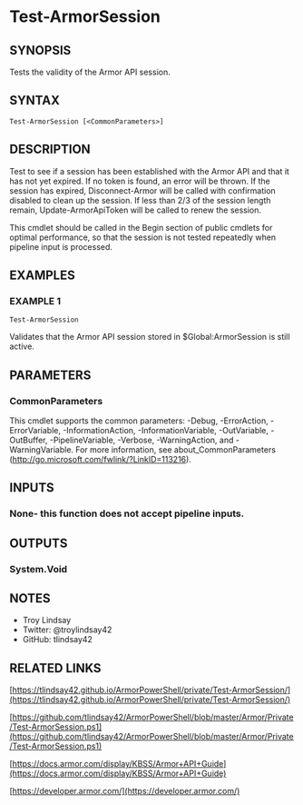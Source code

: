# Test-ArmorSession

## SYNOPSIS
Tests the validity of the Armor API session.

## SYNTAX

```
Test-ArmorSession [<CommonParameters>]
```

## DESCRIPTION
Test to see if a session has been established with the Armor API and that it has not yet expired. 
If no token is found, an error will be thrown. 
If the session has expired, Disconnect-Armor will be called with confirmation disabled to clean up the session. 
If less than 2/3 of the session length remain, Update-ArmorApiToken will be called to renew the session.

This cmdlet should be called in the Begin section of public cmdlets for optimal performance, so that the session is not tested repeatedly when pipeline input is processed.

## EXAMPLES

### EXAMPLE 1
```
Test-ArmorSession
```

Validates that the Armor API session stored in $Global:ArmorSession is still active.

## PARAMETERS

### CommonParameters
This cmdlet supports the common parameters: -Debug, -ErrorAction, -ErrorVariable, -InformationAction, -InformationVariable, -OutVariable, -OutBuffer, -PipelineVariable, -Verbose, -WarningAction, and -WarningVariable.
For more information, see about_CommonParameters (http://go.microsoft.com/fwlink/?LinkID=113216).

## INPUTS

### None- this function does not accept pipeline inputs.

## OUTPUTS

### System.Void

## NOTES
- Troy Lindsay
- Twitter: @troylindsay42
- GitHub: tlindsay42

## RELATED LINKS

[https://tlindsay42.github.io/ArmorPowerShell/private/Test-ArmorSession/](https://tlindsay42.github.io/ArmorPowerShell/private/Test-ArmorSession/)

[https://github.com/tlindsay42/ArmorPowerShell/blob/master/Armor/Private/Test-ArmorSession.ps1](https://github.com/tlindsay42/ArmorPowerShell/blob/master/Armor/Private/Test-ArmorSession.ps1)

[https://docs.armor.com/display/KBSS/Armor+API+Guide](https://docs.armor.com/display/KBSS/Armor+API+Guide)

[https://developer.armor.com/](https://developer.armor.com/)

